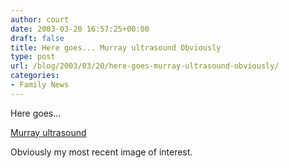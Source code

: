 ```yaml
---
author: court
date: 2003-03-20 16:57:25+00:00
draft: false
title: Here goes... Murray ultrasound Obviously
type: post
url: /blog/2003/03/20/here-goes-murray-ultrasound-obviously/
categories:
- Family News
---
```


Here goes...  

[Murray ultrasound](http://www.vallentyne.com/family/100303babies.jpg)  

Obviously my most recent image of interest.




